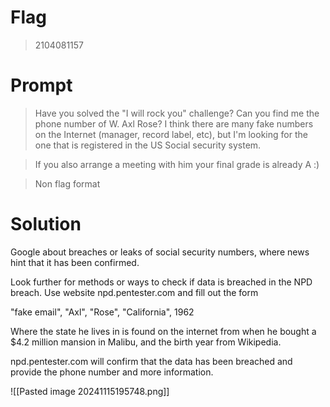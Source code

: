 # Flag

> 2104081157

# Prompt

> Have you solved the "I will rock you" challenge? Can you find me the phone number of W. Axl Rose? I think there are many fake numbers on the Internet (manager, record label, etc), but I'm looking for the one that is registered in the US Social security system.

>If you also arrange a meeting with him your final grade is already A :)

>Non flag format

# Solution

Google about breaches or leaks of social security numbers, where news hint that it has been confirmed.

Look further for methods or ways to check if data is breached in the NPD breach. Use website npd.pentester.com and fill out the form

"fake email", "Axl", "Rose", "California", 1962

Where the state he lives in is found on the internet from when he bought a $4.2 million mansion in Malibu, and the birth year from Wikipedia.

npd.pentester.com will confirm that the data has been breached and provide the phone number and more information.

![[Pasted image 20241115195748.png]]
